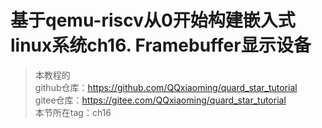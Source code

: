 # 基于qemu-riscv从0开始构建嵌入式linux系统ch16. Framebuffer显示设备

> 本教程的<br>github仓库：https://github.com/QQxiaoming/quard_star_tutorial<br>gitee仓库：https://gitee.com/QQxiaoming/quard_star_tutorial<br>本节所在tag：ch16